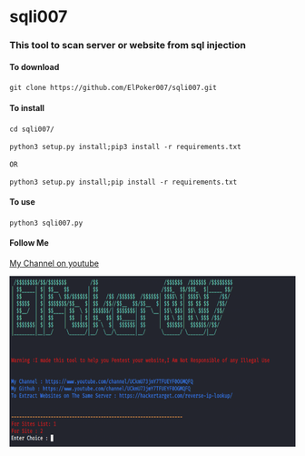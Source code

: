 # sqli007
<h3>This tool to scan server or website from sql injection</h3>

<h4>To download</h4>

<p><code>git clone https://github.com/ElPoker007/sqli007.git</code></p>

<h4>To install</h4>
<p><code>cd sqli007/</code></p>
<p><code>python3 setup.py install;pip3 install -r requirements.txt</code></p>

<p><code>OR</code></p>

<p><code>python3 setup.py install;pip install -r requirements.txt</code></p>

<h4>To use</h4>

<p><code>python3 sqli007.py</code></p>

<h4>Follow Me</h4>

<a href="https://www.youtube.com/channel/UCkmU73jmY7TFUEYF0OGMQFQ">My Channel on youtube</a>

<img src="https://github.com/ElPoker007/sqli007/blob/master/sqli007.PNG" alt="sqli007" width="800" height="300"> 


